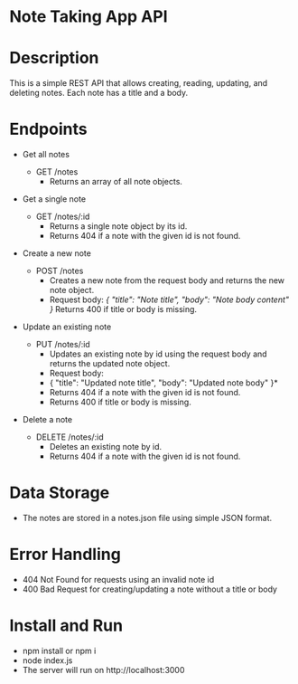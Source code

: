 # Note Taking App API

# Description
This is a simple REST API that allows creating, reading, updating, and deleting notes. Each note has a title and a body.

# Endpoints
- Get all notes
  - GET /notes
    - Returns an array of all note objects.

- Get a single note
  - GET /notes/:id
    - Returns a single note object by its id.
    - Returns 404 if a note with the given id is not found.

- Create a new note
  - POST /notes
    - Creates a new note from the request body and returns the new note object.
    - Request body:
    *{
      "title": "Note title",
      "body": "Note body content" 
    }*
    Returns 400 if title or body is missing.

- Update an existing note
  - PUT /notes/:id
    - Updates an existing note by id using the request body and returns the updated note object.
    - Request body:
     * {
        "title": "Updated note title",
        "body": "Updated note body"
      }*
    - Returns 404 if a note with the given id is not found.
    - Returns 400 if title or body is missing.

- Delete a note
  - DELETE /notes/:id
    - Deletes an existing note by id.
    - Returns 404 if a note with the given id is not found.

# Data Storage
- The notes are stored in a notes.json file using simple JSON format.

# Error Handling
- 404 Not Found for requests using an invalid note id
- 400 Bad Request for creating/updating a note without a title or body

# Install and Run
- npm install or npm i
- node index.js
- The server will run on http://localhost:3000
